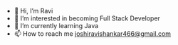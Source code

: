 - 👋 Hi, I’m Ravi
- 👀 I’m interested in becoming Full Stack Developer
- 🌱 I’m currently learning Java 
- 📫 How to reach me joshiravishankar466@gmail.com

<!---
Ravi3306/Ravi3306 is a ✨ special ✨ repository because its `README.md` (this file) appears on your GitHub profile.
You can click the Preview link to take a look at your changes.
--->
